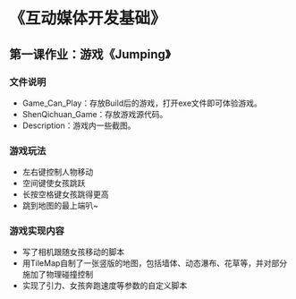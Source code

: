 # 《互动媒体开发基础》
## 第一课作业：游戏《Jumping》
### 文件说明
* Game_Can_Play：存放Build后的游戏，打开exe文件即可体验游戏。
* ShenQichuan_Game：存放游戏源代码。
* Description：游戏内一些截图。
### 游戏玩法
* 左右键控制人物移动
* 空间键使女孩跳跃
* 长按空格键女孩跳得更高
* 跳到地图的最上端叭~
### 游戏实现内容
* 写了相机跟随女孩移动的脚本
* 用TileMap自制了一张竖版的地图，包括墙体、动态瀑布、花草等，并对部分施加了物理碰撞控制
* 实现了引力、女孩奔跑速度等参数的自定义脚本
